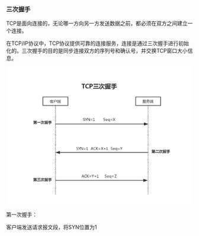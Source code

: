 ### 三次握手

TCP是面向连接的，无论哪一方向另一方发送数据之前，都必须在双方之间建立一个连接。

在TCP/IP协议中，TCP协议提供可靠的连接服务，连接是通过三次握手进行初始化的。三次握手的目的是同步连接双方的序列号和确认号，并交换TCP窗口大小信息。

![](/assets/0016.png)

第一次握手：

客户端发送请求报文段，将SYN位置为1


